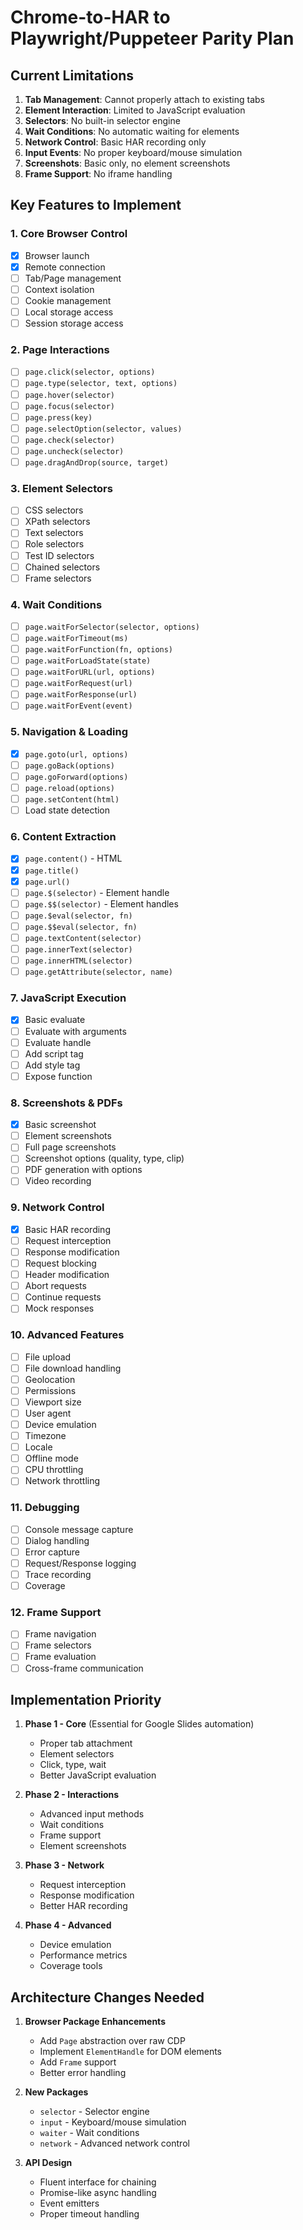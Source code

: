 # Chrome-to-HAR to Playwright/Puppeteer Parity Plan

## Current Limitations

1. **Tab Management**: Cannot properly attach to existing tabs
2. **Element Interaction**: Limited to JavaScript evaluation
3. **Selectors**: No built-in selector engine
4. **Wait Conditions**: No automatic waiting for elements
5. **Network Control**: Basic HAR recording only
6. **Input Events**: No proper keyboard/mouse simulation
7. **Screenshots**: Basic only, no element screenshots
8. **Frame Support**: No iframe handling

## Key Features to Implement

### 1. Core Browser Control
- [x] Browser launch
- [x] Remote connection
- [ ] Tab/Page management
- [ ] Context isolation
- [ ] Cookie management
- [ ] Local storage access
- [ ] Session storage access

### 2. Page Interactions
- [ ] `page.click(selector, options)`
- [ ] `page.type(selector, text, options)`
- [ ] `page.hover(selector)`
- [ ] `page.focus(selector)`
- [ ] `page.press(key)`
- [ ] `page.selectOption(selector, values)`
- [ ] `page.check(selector)`
- [ ] `page.uncheck(selector)`
- [ ] `page.dragAndDrop(source, target)`

### 3. Element Selectors
- [ ] CSS selectors
- [ ] XPath selectors
- [ ] Text selectors
- [ ] Role selectors
- [ ] Test ID selectors
- [ ] Chained selectors
- [ ] Frame selectors

### 4. Wait Conditions
- [ ] `page.waitForSelector(selector, options)`
- [ ] `page.waitForTimeout(ms)`
- [ ] `page.waitForFunction(fn, options)`
- [ ] `page.waitForLoadState(state)`
- [ ] `page.waitForURL(url, options)`
- [ ] `page.waitForRequest(url)`
- [ ] `page.waitForResponse(url)`
- [ ] `page.waitForEvent(event)`

### 5. Navigation & Loading
- [x] `page.goto(url, options)`
- [ ] `page.goBack(options)`
- [ ] `page.goForward(options)`
- [ ] `page.reload(options)`
- [ ] `page.setContent(html)`
- [ ] Load state detection

### 6. Content Extraction
- [x] `page.content()` - HTML
- [x] `page.title()`
- [x] `page.url()`
- [ ] `page.$(selector)` - Element handle
- [ ] `page.$$(selector)` - Element handles
- [ ] `page.$eval(selector, fn)`
- [ ] `page.$$eval(selector, fn)`
- [ ] `page.textContent(selector)`
- [ ] `page.innerText(selector)`
- [ ] `page.innerHTML(selector)`
- [ ] `page.getAttribute(selector, name)`

### 7. JavaScript Execution
- [x] Basic evaluate
- [ ] Evaluate with arguments
- [ ] Evaluate handle
- [ ] Add script tag
- [ ] Add style tag
- [ ] Expose function

### 8. Screenshots & PDFs
- [x] Basic screenshot
- [ ] Element screenshots
- [ ] Full page screenshots
- [ ] Screenshot options (quality, type, clip)
- [ ] PDF generation with options
- [ ] Video recording

### 9. Network Control
- [x] Basic HAR recording
- [ ] Request interception
- [ ] Response modification
- [ ] Request blocking
- [ ] Header modification
- [ ] Abort requests
- [ ] Continue requests
- [ ] Mock responses

### 10. Advanced Features
- [ ] File upload
- [ ] File download handling
- [ ] Geolocation
- [ ] Permissions
- [ ] Viewport size
- [ ] User agent
- [ ] Device emulation
- [ ] Timezone
- [ ] Locale
- [ ] Offline mode
- [ ] CPU throttling
- [ ] Network throttling

### 11. Debugging
- [ ] Console message capture
- [ ] Dialog handling
- [ ] Error capture
- [ ] Request/Response logging
- [ ] Trace recording
- [ ] Coverage

### 12. Frame Support
- [ ] Frame navigation
- [ ] Frame selectors
- [ ] Frame evaluation
- [ ] Cross-frame communication

## Implementation Priority

1. **Phase 1 - Core** (Essential for Google Slides automation)
   - Proper tab attachment
   - Element selectors
   - Click, type, wait
   - Better JavaScript evaluation

2. **Phase 2 - Interactions**
   - Advanced input methods
   - Wait conditions
   - Frame support
   - Element screenshots

3. **Phase 3 - Network**
   - Request interception
   - Response modification
   - Better HAR recording

4. **Phase 4 - Advanced**
   - Device emulation
   - Performance metrics
   - Coverage tools

## Architecture Changes Needed

1. **Browser Package Enhancements**
   - Add `Page` abstraction over raw CDP
   - Implement `ElementHandle` for DOM elements
   - Add `Frame` support
   - Better error handling

2. **New Packages**
   - `selector` - Selector engine
   - `input` - Keyboard/mouse simulation
   - `waiter` - Wait conditions
   - `network` - Advanced network control

3. **API Design**
   - Fluent interface for chaining
   - Promise-like async handling
   - Event emitters
   - Proper timeout handling